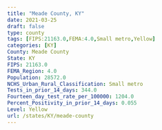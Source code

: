 ```yaml
---
title: "Meade County, KY"
date: 2021-03-25
draft: false
type: county
tags: [FIPS:21163.0,FEMA:4.0,Small metro,Yellow]
categories: [KY]
County: Meade County
State: KY
FIPS: 21163.0
FEMA_Region: 4.0
Population: 28572.0
NCHS_Urban_Rural_Classification: Small metro
Tests_in_prior_14_days: 344.0
Fourteen_day_test_rate_per_100000: 1204.0
Percent_Positivity_in_prior_14_days: 0.055
Level: Yellow
url: /states/KY/meade-county
---
```



